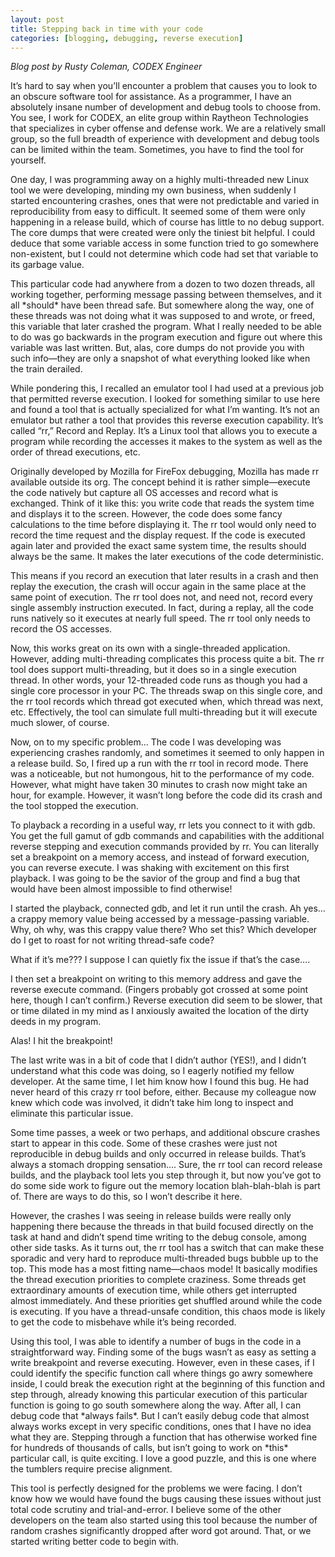 ```yaml
---
layout: post
title: Stepping back in time with your code
categories: [blogging, debugging, reverse execution]
---
```


_Blog post by Rusty Coleman, CODEX Engineer_

It’s hard to say when you’ll encounter a problem that causes you to look
to an obscure software tool for assistance. As a programmer, I have an
absolutely insane number of development and debug tools to choose from.
You see, I work for CODEX, an elite group within Raytheon Technologies
that specializes in cyber offense and defense work. We are a relatively
small group, so the full breadth of experience with development and
debug tools can be limited within the team. Sometimes, you have to find
the tool for yourself.

One day, I was programming away on a highly multi-threaded new Linux
tool we were developing, minding my own business, when suddenly I
started encountering crashes, ones that were not predictable and varied
in reproducibility from easy to difficult. It seemed some of them were
only happening in a release build, which of course has little to no
debug support. The core dumps that were created were only the tiniest
bit helpful. I could deduce that some variable access in some function
tried to go somewhere non-existent, but I could not determine which code
had set that variable to its garbage value.

This particular code had anywhere from a dozen to two dozen threads, all
working together, performing message passing between themselves, and it
all \*should\* have been thread safe. But somewhere along the way, one
of these threads was not doing what it was supposed to and wrote, or
freed, this variable that later crashed the program. What I really
needed to be able to do was go backwards in the program execution and
figure out where this variable was last written. But, alas, core dumps
do not provide you with such info—they are only a snapshot of what
everything looked like when the train derailed.

While pondering this, I recalled an emulator tool I had used at a
previous job that permitted reverse execution. I looked for something
similar to use here and found a tool that is actually specialized for
what I’m wanting. It’s not an emulator but rather a tool that provides
this reverse execution capability. It’s called “rr,” Record and Replay.
It’s a Linux tool that allows you to execute a program while recording
the accesses it makes to the system as well as the order of thread
executions, etc.

Originally developed by Mozilla for FireFox debugging, Mozilla has made
rr available outside its org. The concept behind it is rather
simple—execute the code natively but capture all OS accesses and
record what is exchanged. Think of it like this: you write code that
reads the system time and displays it to the screen. However, the code
does some fancy calculations to the time before displaying it. The rr
tool would only need to record the time request and the display request.
If the code is executed again later and provided the exact same system
time, the results should always be the same. It makes the later
executions of the code deterministic.

This means if you record an execution that later results in a crash and
then replay the execution, the crash will occur again in the same place
at the same point of execution. The rr tool does not, and need not,
record every single assembly instruction executed. In fact, during a
replay, all the code runs natively so it executes at nearly full speed.
The rr tool only needs to record the OS accesses.

Now, this works great on its own with a single-threaded application.
However, adding multi-threading complicates this process quite a bit.
The rr tool does support multi-threading, but it does so in a single
execution thread. In other words, your 12-threaded code runs as though
you had a single core processor in your PC. The threads swap on this
single core, and the rr tool records which thread got executed when,
which thread was next, etc. Effectively, the tool can simulate full
multi-threading but it will execute much slower, of course.

Now, on to my specific problem… The code I was developing was
experiencing crashes randomly, and sometimes it seemed to only happen in
a release build. So, I fired up a run with the rr tool in record mode.
There was a noticeable, but not humongous, hit to the performance of my
code. However, what might have taken 30 minutes to crash now might take
an hour, for example. However, it wasn’t long before the code did its
crash and the tool stopped the execution.

To playback a recording in a useful way, rr lets you connect to it with
gdb. You get the full gamut of gdb commands and capabilities with the
additional reverse stepping and execution commands provided by rr. You
can literally set a breakpoint on a memory access, and instead of
forward execution, you can reverse execute. I was shaking with
excitement on this first playback. I was going to be the savior of the
group and find a bug that would have been almost impossible to find
otherwise\!

I started the playback, connected gdb, and let it run until the crash.
Ah yes… a crappy memory value being accessed by a message-passing
variable. Why, oh why, was this crappy value there? Who set this? Which
developer do I get to roast for not writing thread-safe code?

What if it’s me??? I suppose I can quietly fix the issue if that’s the
case….

I then set a breakpoint on writing to this memory address and gave the
reverse execute command. (Fingers probably got crossed at some point
here, though I can’t confirm.) Reverse execution did seem to be slower,
that or time dilated in my mind as I anxiously awaited the location of
the dirty deeds in my program.

Alas\! I hit the breakpoint\!

The last write was in a bit of code that I didn’t author (YES\!), and I
didn’t understand what this code was doing, so I eagerly notified my
fellow developer. At the same time, I let him know how I found this bug.
He had never heard of this crazy rr tool before, either. Because my
colleague now knew which code was involved, it didn’t take him long to
inspect and eliminate this particular issue.

Some time passes, a week or two perhaps, and additional obscure crashes
start to appear in this code. Some of these crashes were just not
reproducible in debug builds and only occurred in release builds. That’s
always a stomach dropping sensation…. Sure, the rr tool can record
release builds, and the playback tool lets you step through it, but now
you’ve got to do some side work to figure out the memory location
blah-blah-blah is part of. There are ways to do this, so I won’t
describe it here.

However, the crashes I was seeing in release builds were really only
happening there because the threads in that build focused directly on
the task at hand and didn’t spend time writing to the debug console,
among other side tasks. As it turns out, the rr tool has a switch that
can make these sporadic and very hard to reproduce multi-threaded bugs
bubble up to the top. This mode has a most fitting name—chaos mode\! It
basically modifies the thread execution priorities to complete
craziness. Some threads get extraordinary amounts of execution time,
while others get interrupted almost immediately. And these priorities
get shuffled around while the code is executing. If you have a
thread-unsafe condition, this chaos mode is likely to get the code to
misbehave while it’s being recorded.

Using this tool, I was able to identify a number of bugs in the code in
a straightforward way. Finding some of the bugs wasn’t as easy as
setting a write breakpoint and reverse executing. However, even in these
cases, if I could identify the specific function call where things go
awry somewhere inside, I could break the execution right at the
beginning of this function and step through, already knowing this
particular execution of this particular function is going to go south
somewhere along the way. After all, I can debug code that \*always
fails\*. But I can’t easily debug code that almost always works except
in very specific conditions, ones that I have no idea what they are.
Stepping through a function that has otherwise worked fine for hundreds
of thousands of calls, but isn’t going to work on \*this\* particular
call, is quite exciting. I love a good puzzle, and this is one where the
tumblers require precise alignment.

This tool is perfectly designed for the problems we were facing. I don’t
know how we would have found the bugs causing these issues without just
total code scrutiny and trial-and-error. I believe some of the other
developers on the team also started using this tool because the number
of random crashes significantly dropped after word got around. That, or
we started writing better code to begin with.
